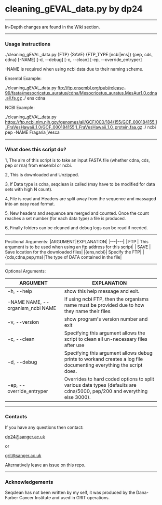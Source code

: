 # cleaning_gEVAL_data.py by dp24
---
In-Depth changes are found in the Wiki section.

---
### Usage instructions

./cleaning_gEVAL_data.py {FTP} {SAVE} {FTP_TYPE [ncbi|ens]} {pep, cds, cdna} [-NAME] [-d, --debug] [-c, --clean] [-ep, --override_entryper]

-NAME is required when using ncbi data due to their naming scheme.


Ensembl Example:

./cleaning_gEVAL_data.py ftp://ftp.ensembl.org/pub/release-99/fasta/mesocricetus_auratus/cdna/Mesocricetus_auratus.MesAur1.0.cdna.all.fa.gz ./ ens cdna


NCBI Example:

./cleaning_gEVAL_data.py https://ftp.ncbi.nlm.nih.gov/genomes/all/GCF/000/184/155/GCF_000184155.1_FraVesHawaii_1.0/GCF_000184155.1_FraVesHawaii_1.0_protein.faa.gz ./ ncbi pep -NAME Fragaria_Vesca 

-------------------------------------------------------------
### What does this script do?

1, The aim of this script is to take an input FASTA file
(whether cdna, cds, pep or rna) from ensembl or ncbi.

2, This is downloaded and Unzipped.

3, If Data type is cdna, seqclean is called (may have to
be modified for data sets with high N count).

4, File is read and Headers are split away from the
sequence and massaged into an easy read format.

5, New headers and sequence are merged and counted.
Once the count reaches a set number (for each data type)
a file is produced.

6, Finally folders can be cleaned and debug logs can be read
if needed.

-------------------------------------------------------------

Positional Arguments:
|ARGUMENT|EXPLANATION| 
|---|---|
|  FTP  | This argument is to be used when using an ftp address for this script|
|  SAVE | Save location for the downloaded files|
|{ens,ncbi}| Specify the FTP|
|{cds,cdna,pep,rna}|The type of DATA contained in the file|

---------

Optional Arguments:

|ARGUMENT|EXPLANATION| 
|---|---|
|-h, --help |show this help message and exit.|
| -NAME NAME, --organism_ncbi NAME | If using ncbi FTP, then the organisms name must be provided due to how they name their files |
|-v, --version|show program's version number and exit|
|-c, --clean|Specifying this argument allows the script to clean all un-necessary files after use|
|-d, --debug |Specifying this argument allows debug prints to workand creates a log file documenting everything the script does.|
|-ep, --override_entryper | Overrides to hard coded options to split various data types (defaults are cdna/5000, pep/200 and everything else 3000). |

--------

### Contacts

If you have any questions then contact:

dp24@sanger.ac.uk

or 

grit@sanger.ac.uk

Alternatively leave an issue on this repo.



---
### Acknowledgements

Seqclean has not been written by my self, it was produced by the Dana-Farber Cancer Institute and used in GRIT operations.
